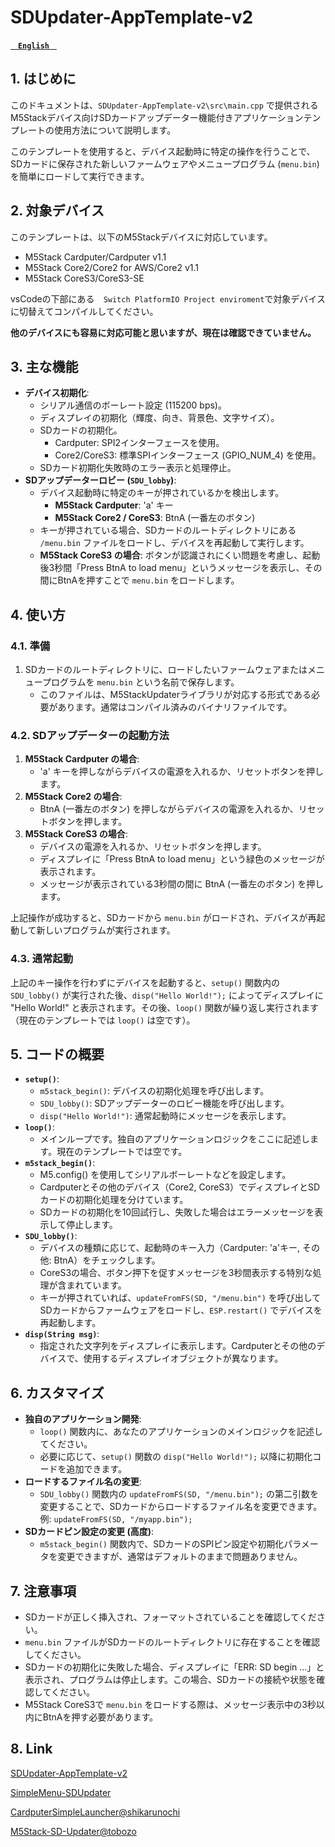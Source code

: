 # SDUpdater-AppTemplate-v2
**[`　English　`](README.md)**

## 1. はじめに

このドキュメントは、`SDUpdater-AppTemplate-v2\src\main.cpp` で提供されるM5Stackデバイス向けSDカードアップデーター機能付きアプリケーションテンプレートの使用方法について説明します。

このテンプレートを使用すると、デバイス起動時に特定の操作を行うことで、SDカードに保存された新しいファームウェアやメニュープログラム (`menu.bin`) を簡単にロードして実行できます。

## 2. 対象デバイス

このテンプレートは、以下のM5Stackデバイスに対応しています。

*   M5Stack Cardputer/Cardputer v1.1
*   M5Stack Core2/Core2 for AWS/Core2 v1.1
*   M5Stack CoreS3/CoreS3-SE

vsCodeの下部にある　`Switch PlatformIO Project enviroment`で対象デバイスに切替えてコンパイルしてください。

**他のデバイスにも容易に対応可能と思いますが、現在は確認できていません。**

## 3. 主な機能

*   **デバイス初期化**:
    *   シリアル通信のボーレート設定 (115200 bps)。
    *   ディスプレイの初期化（輝度、向き、背景色、文字サイズ）。
    *   SDカードの初期化。
        *   Cardputer: SPI2インターフェースを使用。
        *   Core2/CoreS3: 標準SPIインターフェース (GPIO_NUM_4) を使用。
    *   SDカード初期化失敗時のエラー表示と処理停止。
*   **SDアップデーターロビー (`SDU_lobby`)**:
    *   デバイス起動時に特定のキーが押されているかを検出します。
        *   **M5Stack Cardputer**: 'a' キー
        *   **M5Stack Core2 / CoreS3**: BtnA (一番左のボタン)
    *   キーが押されている場合、SDカードのルートディレクトリにある `/menu.bin` ファイルをロードし、デバイスを再起動して実行します。
    *   **M5Stack CoreS3 の場合**: ボタンが認識されにくい問題を考慮し、起動後3秒間「Press BtnA to load menu」というメッセージを表示し、その間にBtnAを押すことで `menu.bin` をロードします。

## 4. 使い方

### 4.1. 準備

1.  SDカードのルートディレクトリに、ロードしたいファームウェアまたはメニュープログラムを `menu.bin` という名前で保存します。
    *   このファイルは、M5StackUpdaterライブラリが対応する形式である必要があります。通常はコンパイル済みのバイナリファイルです。

### 4.2. SDアップデーターの起動方法

1.  **M5Stack Cardputer の場合**:
    *   'a' キーを押しながらデバイスの電源を入れるか、リセットボタンを押します。
2.  **M5Stack Core2 の場合**:
    *   BtnA (一番左のボタン) を押しながらデバイスの電源を入れるか、リセットボタンを押します。
3.  **M5Stack CoreS3 の場合**:
    *   デバイスの電源を入れるか、リセットボタンを押します。
    *   ディスプレイに「Press BtnA to load menu」という緑色のメッセージが表示されます。
    *   メッセージが表示されている3秒間の間に BtnA (一番左のボタン) を押します。

上記操作が成功すると、SDカードから `menu.bin` がロードされ、デバイスが再起動して新しいプログラムが実行されます。

### 4.3. 通常起動

上記のキー操作を行わずにデバイスを起動すると、`setup()` 関数内の `SDU_lobby()` が実行された後、`disp("Hello World!");` によってディスプレイに "Hello World!" と表示されます。その後、`loop()` 関数が繰り返し実行されます（現在のテンプレートでは `loop()` は空です）。

## 5. コードの概要

*   **`setup()`**:
    *   `m5stack_begin()`: デバイスの初期化処理を呼び出します。
    *   `SDU_lobby()`: SDアップデーターのロビー機能を呼び出します。
    *   `disp("Hello World!")`: 通常起動時にメッセージを表示します。
*   **`loop()`**:
    *   メインループです。独自のアプリケーションロジックをここに記述します。現在のテンプレートでは空です。
*   **`m5stack_begin()`**:
    *   M5.config() を使用してシリアルボーレートなどを設定します。
    *   Cardputerとその他のデバイス（Core2, CoreS3）でディスプレイとSDカードの初期化処理を分けています。
    *   SDカードの初期化を10回試行し、失敗した場合はエラーメッセージを表示して停止します。
*   **`SDU_lobby()`**:
    *   デバイスの種類に応じて、起動時のキー入力（Cardputer: 'a'キー, その他: BtnA）をチェックします。
    *   CoreS3の場合、ボタン押下を促すメッセージを3秒間表示する特別な処理が含まれています。
    *   キーが押されていれば、`updateFromFS(SD, "/menu.bin")` を呼び出してSDカードからファームウェアをロードし、`ESP.restart()` でデバイスを再起動します。
*   **`disp(String msg)`**:
    *   指定された文字列をディスプレイに表示します。Cardputerとその他のデバイスで、使用するディスプレイオブジェクトが異なります。

## 6. カスタマイズ

*   **独自のアプリケーション開発**:
    *   `loop()` 関数内に、あなたのアプリケーションのメインロジックを記述してください。
    *   必要に応じて、`setup()` 関数の `disp("Hello World!");` 以降に初期化コードを追加できます。
*   **ロードするファイル名の変更**:
    *   `SDU_lobby()` 関数内の `updateFromFS(SD, "/menu.bin");` の第二引数を変更することで、SDカードからロードするファイル名を変更できます。例: `updateFromFS(SD, "/myapp.bin");`
*   **SDカードピン設定の変更 (高度)**:
    *   `m5stack_begin()` 関数内で、SDカードのSPIピン設定や初期化パラメータを変更できますが、通常はデフォルトのままで問題ありません。

## 7. 注意事項

*   SDカードが正しく挿入され、フォーマットされていることを確認してください。
*   `menu.bin` ファイルがSDカードのルートディレクトリに存在することを確認してください。
*   SDカードの初期化に失敗した場合、ディスプレイに「ERR: SD begin ...」と表示され、プログラムは停止します。この場合、SDカードの接続や状態を確認してください。
*   M5Stack CoreS3で `menu.bin` をロードする際は、メッセージ表示中の3秒以内にBtnAを押す必要があります。


## 8. Link

[SDUpdater-AppTemplate-v2](https://github.com/NoRi-230401/SDUpdater-AppTemplate-v2)

[SimpleMenu-SDUpdater](https://github.com/NoRi-230401/SimpleMenu-SDUpdater)

[CardputerSimpleLauncher@shikarunochi](https://github.com/shikarunochi/CardputerSimpleLaucher)

[M5Stack-SD-Updater@tobozo](https://github.com/tobozo/M5Stack-SD-Updater)


